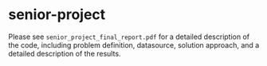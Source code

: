 # senior-project
Please see `senior_project_final_report.pdf` for a detailed description of the code, including problem definition, datasource, solution approach, and a detailed description of the results.
